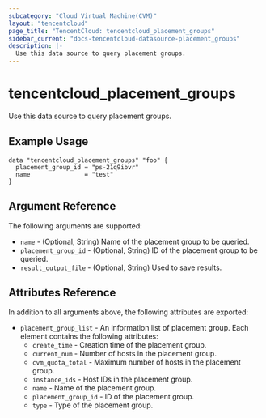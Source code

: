 ```yaml
---
subcategory: "Cloud Virtual Machine(CVM)"
layout: "tencentcloud"
page_title: "TencentCloud: tencentcloud_placement_groups"
sidebar_current: "docs-tencentcloud-datasource-placement_groups"
description: |-
  Use this data source to query placement groups.
---
```


# tencentcloud_placement_groups

Use this data source to query placement groups.

## Example Usage

```hcl
data "tencentcloud_placement_groups" "foo" {
  placement_group_id = "ps-21q9ibvr"
  name               = "test"
}
```

## Argument Reference

The following arguments are supported:

* `name` - (Optional, String) Name of the placement group to be queried.
* `placement_group_id` - (Optional, String) ID of the placement group to be queried.
* `result_output_file` - (Optional, String) Used to save results.

## Attributes Reference

In addition to all arguments above, the following attributes are exported:

* `placement_group_list` - An information list of placement group. Each element contains the following attributes:
  * `create_time` - Creation time of the placement group.
  * `current_num` - Number of hosts in the placement group.
  * `cvm_quota_total` - Maximum number of hosts in the placement group.
  * `instance_ids` - Host IDs in the placement group.
  * `name` - Name of the placement group.
  * `placement_group_id` - ID of the placement group.
  * `type` - Type of the placement group.



